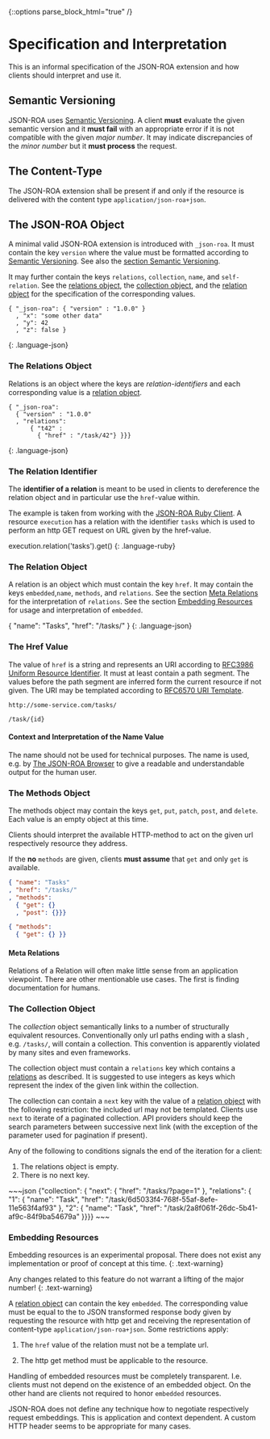 {::options parse_block_html="true" /}


# Specification and Interpretation

This is an informal specification of the JSON-ROA extension and
how clients should interpret and use it.


## Semantic Versioning 

JSON-ROA uses [Semantic Versioning][]. A client **must** evaluate the given
semantic version and it **must fail** with an appropriate error if it is not
compatible with the given _major number_. It may indicate discrepancies of the
_minor number_ but it **must process** the request. 

## The Content-Type 

The JSON-ROA extension shall be present if and only if the
resource is delivered with the content type `application/json-roa+json`.


## The JSON-ROA Object

<div class="row"> <div class="col-md-6">

A minimal valid JSON-ROA extension is introduced with `_json-roa`. It
must contain the key `version` where the value must be formatted
according to [Semantic Versioning][]. See also the [section Semantic Versioning][].

It may further contain the keys `relations`, `collection`, `name`, and
`self-relation`. See the [relations object][], the [collection object][],
and the [relation object][] for the specification of the corresponding
values.

</div> <div class="col-md-6">

    { "_json-roa": { "version" : "1.0.0" }
      , "x": "some other data"
      , "y": 42
      , "z": false }
  {: .language-json}


</div> </div>


### The Relations Object

<div class="row"> <div class="col-md-6">

Relations is an object where the keys are _relation-identifiers_ and each
corresponding value is a [relation object](#the-relation-object).

</div> <div class="col-md-6">

    { "_json-roa":
      { "version" : "1.0.0"
      , "relations": 
          { "t42" : 
            { "href" : "/task/42"} }}}
  {: .language-json}

</div> </div>



### The Relation Identifier

<div class="row"> <div class="col-md-6">

The **identifier of a relation** is meant to be used in clients to dereference
the relation object and in particular use the `href`-value within. 

The example is taken from working with the [JSON-ROA Ruby Client][]. A
resource `execution` has a relation with the identifier `tasks` which is
used to perform an http GET request on URL given by the href-value.

</div> <div class="col-md-6">
    execution.relation('tasks').get()
  {: .language-ruby}
</div> </div>


### The Relation Object
<div class="row"> <div class="col-md-6">

A relation is an object which must contain the key `href`. It may
contain the keys `embedded`,`name`, `methods`, and `relations`. See the
section [Meta Relations][] for the interpretation of `relations`. See
the section [Embedding Resources][] for usage and interpretation of
`embedded`.

</div> <div class="col-md-6">
    { "name": "Tasks",
      "href": "/tasks/" }
  {: .language-json}
</div> </div>


### The Href Value
<div class="row"> <div class="col-md-6">

The value of `href` is a string and represents an URI according to
[RFC3986 Uniform Resource Identifier][]. It must at least contain a path
segment. The values before the path segment are inferred form the
current resource if not given. The URI may be templated according to
[RFC6570 URI Template][].

</div> <div class="col-md-6">

~~~uri
http://some-service.com/tasks/ 

/task/{id}
~~~
</div> </div>


#### Context and Interpretation of the Name Value
<div class="row"> <div class="col-md-6">

The name should not be used for technical purposes. 
The name is used, e.g. by [The JSON-ROA Browser]() to give a readable and
understandable output for the human user. 
</div> </div>




### The Methods Object 
<div class="row"> <div class="col-md-6">

The methods object may contain the keys `get`, `put`, `patch`, `post`, and `delete`. 
Each value is an empty object at this time. 

Clients should interpret the available HTTP-method to act on the
given url respectively resource they address. 

If the **no** `methods` are  given, clients **must assume** that 
`get` and only `get` is available. 

</div> <div class="col-md-6">

~~~json 
{ "name": "Tasks"
, "href": "/tasks/" 
, "methods": 
  { "get": {} 
  , "post": {}}}

{ "methods": 
  { "get": {} }}
~~~
     
</div> </div>


####  Meta Relations 
<div class="row"> <div class="col-md-6">

Relations of a Relation will often make little sense from an application
viewpoint. There are other mentionable use cases. The first is finding
documentation for humans. 

</div> </div>


### The Collection Object
<div class="row"> <div class="col-md-6">

The _collection_ object semantically links to a number of structurally
equivalent resources. Conventionally only url paths ending with a slash , e.g.
`/tasks/`, will contain a collection. This convention is apparently violated
by many sites and even frameworks. 

The collection object must contain a `relations` key 
which contains a [relations](#relations) as described. 
It is suggested to use integers as keys which represent 
the index of the given link within the collection.

The collection can contain a `next` key with the value of a [relation
object][] with the following restriction: the included url may not be
templated. Clients use `next` to iterate of a paginated collection. API
providers should keep the search parameters between successive next link
(with the exception of the parameter used for pagination if present).

Any of the following to conditions signals the end of the 
iteration for a client: 

1. The relations object is empty. 
2. There is no next key.

</div> <div class="col-md-6">
~~~json
{"collection": {
    "next": {
      "href": "/tasks/?page=1"
    },
    "relations": {
      "1": {
        "name": "Task",
        "href": "/task/6d5033f4-768f-55af-8efe-11e563f4af93"
      },
      "2": {
        "name": "Task",
        "href": "/task/2a8f061f-26dc-5b41-af9c-84f9ba54679a"
      }}}}
~~~
</div> </div>



### Embedding Resources

<div class="row"> <div class="col-md-6">
Embedding resources is an experimental proposal. There does
not exist any implementation or proof of concept at this time.
{: .text-warning}

Any changes related to this feature do not warrant a lifting 
of the major number!
{: .text-warning}

A [relation object][] can contain the key `embedded`. The corresponding
value must be equal to the to JSON transformed response body given by
requesting the resource with http get and receiving the representation
of content-type `application/json-roa+json`. Some restrictions apply:

1. The `href` value of the relation must not be a template url.  

2. The http get method must be applicable to the resource. 

Handling of embedded resources must be completely transparent. I.e. 
clients must not depend on the existence of an embedded object. On 
the other hand are clients not required to honor `embedded` 
resources.

JSON-ROA does not define any technique how to negotiate respectively 
request embeddings. This is application and context dependent. A 
custom HTTP header seems to be appropriate for many cases. 


</div> <div class="col-md-6">
</div> </div>


<div class="row"> <div class="col-md-6">
</div> <div class="col-md-6">
</div> </div>


  [Embedding Resources]: #embedding-resources
  [JSON-ROA Ruby Client]: https://github.com/json-roa/json-roa_ruby-client
  [Meta Relations]: #meta-relations
  [RFC3986 Uniform Resource Identifier]: https://tools.ietf.org/html/rfc3986
  [RFC6570 URI Template]: https://tools.ietf.org/html/rfc6570
  [Semantic Versioning]: http://semver.org/
  [section Semantic Versioning]: #semantic-versioning
  [collection object]: #the-collection-object
  [relation object]: #the-relation-object
  [relation object]: #the-relation-object
  [relations object]: #the-relations-object
